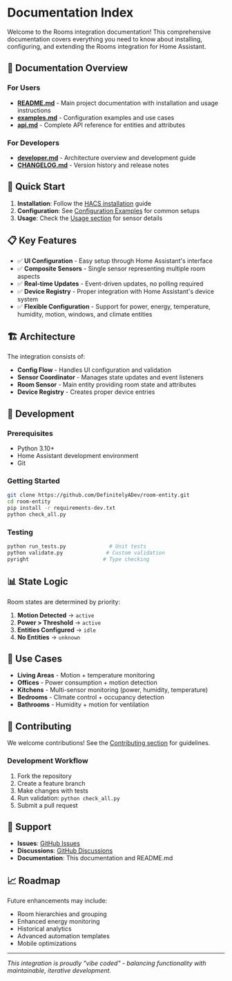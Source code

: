 # Documentation Index

Welcome to the Rooms integration documentation! This comprehensive documentation covers everything you need to know about installing, configuring, and extending the Rooms integration for Home Assistant.

## 📖 Documentation Overview

### For Users
- **[README.md](../README.md)** - Main project documentation with installation and usage instructions
- **[examples.md](examples.md)** - Configuration examples and use cases
- **[api.md](api.md)** - Complete API reference for entities and attributes

### For Developers
- **[developer.md](developer.md)** - Architecture overview and development guide
- **[CHANGELOG.md](../CHANGELOG.md)** - Version history and release notes

## 🚀 Quick Start

1. **Installation**: Follow the [HACS installation](../README.md#hacs-installation-recommended) guide
2. **Configuration**: See [Configuration Examples](examples.md) for common setups
3. **Usage**: Check the [Usage section](../README.md#usage) for sensor details

## 📋 Key Features

- ✅ **UI Configuration** - Easy setup through Home Assistant's interface
- ✅ **Composite Sensors** - Single sensor representing multiple room aspects
- ✅ **Real-time Updates** - Event-driven updates, no polling required
- ✅ **Device Registry** - Proper integration with Home Assistant's device system
- ✅ **Flexible Configuration** - Support for power, energy, temperature, humidity, motion, windows, and climate entities

## 🏗️ Architecture

The integration consists of:
- **Config Flow** - Handles UI configuration and validation
- **Sensor Coordinator** - Manages state updates and event listeners
- **Room Sensor** - Main entity providing room state and attributes
- **Device Registry** - Creates proper device entries

## 🔧 Development

### Prerequisites
- Python 3.10+
- Home Assistant development environment
- Git

### Getting Started
```bash
git clone https://github.com/DefinitelyADev/room-entity.git
cd room-entity
pip install -r requirements-dev.txt
python check_all.py
```

### Testing
```bash
python run_tests.py              # Unit tests
python validate.py              # Custom validation
pyright                        # Type checking
```

## 📊 State Logic

Room states are determined by priority:
1. **Motion Detected** → `active`
2. **Power > Threshold** → `active`
3. **Entities Configured** → `idle`
4. **No Entities** → `unknown`

## 🎯 Use Cases

- **Living Areas** - Motion + temperature monitoring
- **Offices** - Power consumption + motion detection
- **Kitchens** - Multi-sensor monitoring (power, humidity, temperature)
- **Bedrooms** - Climate control + occupancy detection
- **Bathrooms** - Humidity + motion for ventilation

## 🤝 Contributing

We welcome contributions! See the [Contributing section](../README.md#contributing) for guidelines.

### Development Workflow
1. Fork the repository
2. Create a feature branch
3. Make changes with tests
4. Run validation: `python check_all.py`
5. Submit a pull request

## 📝 Support

- **Issues**: [GitHub Issues](https://github.com/DefinitelyADev/room-entity/issues)
- **Discussions**: [GitHub Discussions](https://github.com/DefinitelyADev/room-entity/discussions)
- **Documentation**: This documentation and README.md

## 📈 Roadmap

Future enhancements may include:
- Room hierarchies and grouping
- Enhanced energy monitoring
- Historical analytics
- Advanced automation templates
- Mobile optimizations

---

*This integration is proudly "vibe coded" - balancing functionality with maintainable, iterative development.*
